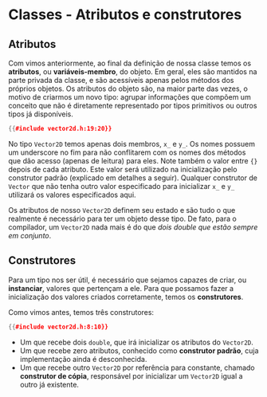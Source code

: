Classes - Atributos e construtores
==================================

Atributos
---------

Com vimos anteriormente, ao final da definição de nossa classe temos os
**atributos**, ou **variáveis-membro**, do objeto. Em geral, eles são mantidos
na parte privada da classe, e são acessíveis apenas pelos métodos dos próprios
objetos. Os atributos do objeto são, na maior parte das vezes, o motivo de
criarmos um novo tipo: agrupar informações que compõem um conceito que não é
diretamente representado por tipos primitivos ou outros tipos já disponíveis.

```cpp
{{#include vector2d.h:19:20}}
```

No tipo `Vector2D` temos apenas dois membros, `x_` e `y_`. Os nomes possuem um
underscore no fim para não conflitarem com os nomes dos métodos que dão acesso
(apenas de leitura) para eles. Note também o valor entre `{}` depois de cada
atributo. Este valor será utilizado na inicialização pelo construtor padrão
(explicado em detalhes a seguir). Qualquer construtor de `Vector` que
não tenha outro valor especificado para inicializar `x_` e `y_` utilizará os
valores especificados aqui.

Os atributos de nosso `Vector2D` definem seu estado e são tudo o que realmente
é necessário para ter um objeto desse tipo. De fato, para o compilador, um
`Vector2D` nada mais é do que _dois double que estão sempre em conjunto_.


Construtores
------------

Para um tipo nos ser útil, é necessário que sejamos capazes de criar, ou
**instanciar**, valores que pertençam a ele. Para que possamos fazer a inicialização
dos valores criados corretamente, temos os **construtores**.

Como vimos antes, temos três construtores:

```cpp
{{#include vector2d.h:8:10}}
```

- Um que recebe dois `double`, que irá inicializar os atributos do `Vector2D`.
- Um que recebe zero atributos, conhecido como **construtor padrão**, cuja
  implementação ainda é desconhecida.
- Um que recebe outro `Vector2D` por referência para constante, chamado
  **construtor de cópia**, responsável por inicializar um `Vector2D` igual a
  outro já existente.

